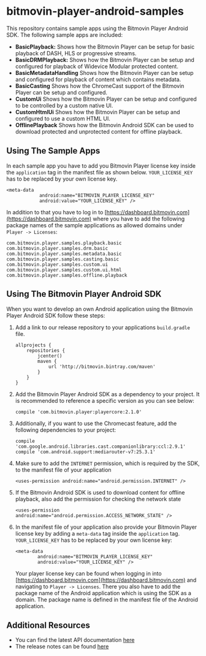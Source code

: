 # bitmovin-player-android-samples
This repository contains sample apps using the Bitmovin Player Android SDK. The following sample apps are included:

+   **BasicPlayback:** Shows how the Bitmovin Player can be setup for basic playback of DASH, HLS or progressive streams.
+   **BasicDRMPlayback:** Shows how the Bitmovin Player can be setup and configured for playback of Widevice Modular protected content.
+   **BasicMetadataHandling** Shows how the Bitmovin Player can be setup and configured for playback of content which contains metadata.
+   **BasicCasting** Shows how the ChromeCast support of the Bitmovin Player can be setup and configured.
+   **CustomUi** Shows how the Bitmovin Player can be setup and configured to be controlled by a custom native UI.
+   **CustomHtmlUi** Shows how the Bitmovin Player can be setup and configured to use a custom HTML UI.
+   **OfflinePlayback** Shows how the Bitmovin Android SDK can be used to download protected and unprotected content for offline playback.

## Using The Sample Apps
In each sample app you have to add you Bitmovin Player license key inside the `application` tag in the manifest file as shown below. `YOUR_LICENSE_KEY` has to be replaced by your own license key.
    
    <meta-data
                android:name="BITMOVIN_PLAYER_LICENSE_KEY"
                android:value="YOUR_LICENSE_KEY" />

In addition to that you have to log in to [https://dashboard.bitmovin.com](https://dashboard.bitmovin.com) where you have to add the following package names of the sample applications as allowed domains under `Player -> Licenses`:

    com.bitmovin.player.samples.playback.basic
    com.bitmovin.player.samples.drm.basic
    com.bitmovin.player.samples.metadata.basic
    com.bitmovin.player.samples.casting.basic
    com.bitmovin.player.samples.custom.ui
    com.bitmovin.player.samples.custom.ui.html
    com.bitmovin.player.samples.offline.playback

## Using The Bitmovin Player Android SDK
When you want to develop an own Android application using the Bitmovin Player Android SDK follow these steps:

1.  Add a link to our release repository to your applications `build.gradle` file.
    
        allprojects {
            repositories {
                jcenter()
                maven {
                    url 'http://bitmovin.bintray.com/maven'
                }
            }
        }
        
1.  Add the Bitmovin Player Android SDK as a dependency to your project. It is recommended to reference a specific version as you can see below:

        compile 'com.bitmovin.player:playercore:2.1.0'
        
1.  Additionally, if you want to use the Chromecast feature, add the following dependencies to your project:
    
        compile 'com.google.android.libraries.cast.companionlibrary:ccl:2.9.1'
        compile 'com.android.support:mediarouter-v7:25.3.1'
    
1.  Make sure to add the `INTERNET` permission, which is required by the SDK, to the manifest file of your application
        
        <uses-permission android:name="android.permission.INTERNET" />

1.  If the Bitmovin Android SDK is used to download content for offline playback, also add the permission for checking the network state

        <uses-permission android:name="android.permission.ACCESS_NETWORK_STATE" />

1.  In the manifest file of your application also provide your Bitmovin Player license key by adding a `meta-data` tag inside the `application` tag. `YOUR_LICENSE_KEY` has to be replaced by your own license key:

        <meta-data
                android:name="BITMOVIN_PLAYER_LICENSE_KEY"
                android:value="YOUR_LICENSE_KEY" />

    Your player license key can be found when logging in into [https://dashboard.bitmovin.com](https://dashboard.bitmovin.com) and navigating to `Player -> Licenses`. There you also have to add the package name of the Android application which is using the SDK as a domain. The package name is defined in the manifest file of the Android application.

## Additional Resources

+   You can find the latest API documentation [here](https://bitmovin.com/android-sdk-documentation/)
+   The release notes can be found [here]( https://bitmovin.com/release-notes-android-sdk/)